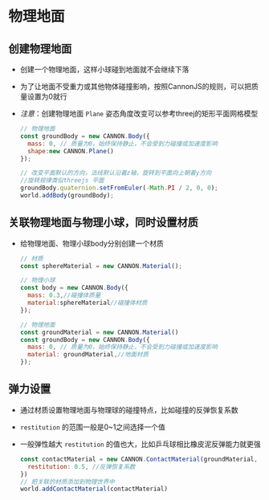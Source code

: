 # 物理地面

## 创建物理地面

+ 创建一个物理地面，这样小球碰到地面就不会继续下落

+ 为了让地面不受重力或其他物体碰撞影响，按照CannonJS的规则，可以把质量设置为0就行

+ *注意*：创建物理地面 `Plane` 姿态角度改变可以参考threej的矩形平面网格模型

  ```js
  // 物理地面
  const groundBody = new CANNON.Body({
    mass: 0, // 质量为0，始终保持静止，不会受到力碰撞或加速度影响
    shape:new CANNON.Plane()
  });

  // 改变平面默认的方向，法线默认沿着z轴，旋转到平面向上朝着y方向
  //旋转规律类似threejs 平面
  groundBody.quaternion.setFromEuler(-Math.PI / 2, 0, 0);
  world.addBody(groundBody);
  ```

## 关联物理地面与物理小球，同时设置材质

+ 给物理地面、物理小球body分别创建一个材质

  ```js
  // 材质
  const sphereMaterial = new CANNON.Material();

  // 物理小球
  const body = new CANNON.Body({
    mass: 0.3,//碰撞体质量
    material:sphereMaterial//碰撞体材质
  });

  // 物理地面
  const groundMaterial = new CANNON.Material()
  const groundBody = new CANNON.Body({
    mass: 0, // 质量为0，始终保持静止，不会受到力碰撞或加速度影响
    material: groundMaterial,//地面材质
  });
  ```

## 弹力设置

+ 通过材质设置物理地面与物理球的碰撞特点，比如碰撞的反弹恢复系数

+ `restitution` 的范围一般是0~1之间选择一个值
+ 一般弹性越大 `restitution` 的值也大，比如乒乓球相比橡皮泥反弹能力就更强

  ```js
  const contactMaterial = new CANNON.ContactMaterial(groundMaterial, sphereMaterial, {
    restitution: 0.5, //反弹恢复系数
  })
  // 把关联的材质添加到物理世界中
  world.addContactMaterial(contactMaterial)
  ```

